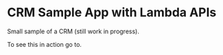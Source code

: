 # CRM Sample App with Lambda APIs

Small sample of a CRM (still work in progress).

To see this in action go to.

